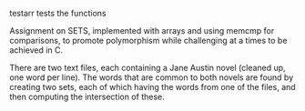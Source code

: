 testarr tests the functions

Assignment on SETS, implemented with arrays and using memcmp for comparisons, to promote polymorphism while challenging at a times to be achieved in C.

There are two text files, each containing a Jane Austin novel (cleaned up, one word per line). The words that are common to both novels are found by creating two sets, each of which having the words from one of the files, and then computing the intersection of these.
